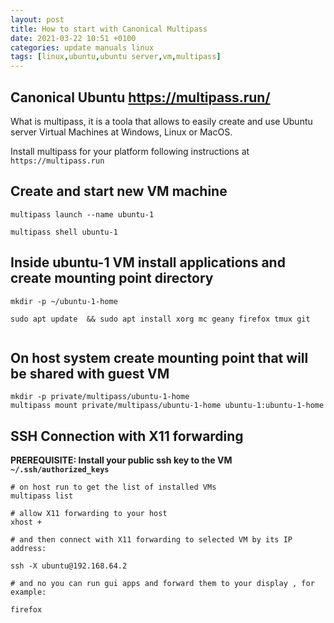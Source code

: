 ```yaml
---
layout: post
title: How to start with Canonical Multipass
date: 2021-03-22 10:51 +0100
categories: update manuals linux 
tags: [linux,ubuntu,ubuntu server,vm,multipass]
---
```



## Canonical Ubuntu https://multipass.run/

What is multipass, it is a toola that allows to easily create and use Ubuntu server Virtual  Machines at Windows, Linux or MacOS. 

Install multipass for your platform following instructions at `https://multipass.run`

## Create and start new VM machine 

```
multipass launch --name ubuntu-1

multipass shell ubuntu-1
```


## Inside ubuntu-1 VM install applications and create mounting point directory 

```
mkdir -p ~/ubuntu-1-home

sudo apt update  && sudo apt install xorg mc geany firefox tmux git 


```

## On host system create mounting point that will be shared with guest VM 

```
mkdir -p private/multipass/ubuntu-1-home
multipass mount private/multipass/ubuntu-1-home ubuntu-1:ubuntu-1-home
```

## SSH Connection with X11 forwarding 

**PREREQUISITE: Install your public ssh key to the VM `~/.ssh/authorized_keys`** 

```
# on host run to get the list of installed VMs
multipass list 

# allow X11 forwarding to your host 
xhost + 

# and then connect with X11 forwarding to selected VM by its IP address:

ssh -X ubuntu@192.168.64.2

# and no you can run gui apps and forward them to your display , for example: 

firefox 

```






